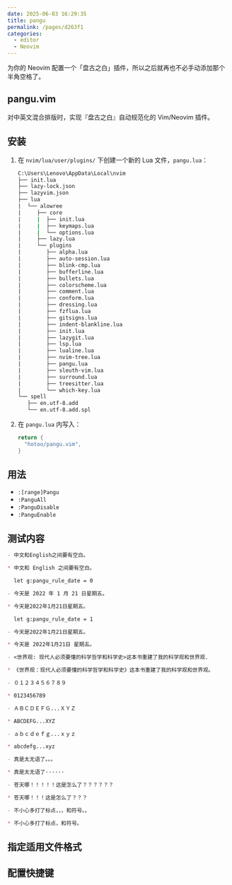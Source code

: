 ```yaml
---
date: 2025-06-03 16:29:35
title: pangu
permalink: /pages/d263f1
categories:
  - editor
  - Neovim
---
```


为你的 Neovim 配置一个「盘古之白」插件，所以之后就再也不必手动添加那个半角空格了。

<!-- more -->

## pangu.vim

对中英文混合排版时，实现『盘古之白』自动规范化的 Vim/Neovim 插件。

## 安装

1. 在 `nvim/lua/user/plugins/` 下创建一个新的 Lua 文件，`pangu.lua`：
   ```sh {30}
   C:\Users\Lenovo\AppData\Local\nvim
   ├── init.lua
   ├── lazy-lock.json
   ├── lazyvim.json
   ├── lua
   |  └── alowree
   |     ├── core
   |     |  ├── init.lua
   |     |  ├── keymaps.lua
   |     |  └── options.lua
   |     ├── lazy.lua
   |     └── plugins
   |        ├── alpha.lua
   |        ├── auto-session.lua
   |        ├── blink-cmp.lua
   |        ├── bufferline.lua
   |        ├── bullets.lua
   |        ├── colorscheme.lua
   |        ├── comment.lua
   |        ├── conform.lua
   |        ├── dressing.lua
   |        ├── fzflua.lua
   |        ├── gitsigns.lua
   |        ├── indent-blankline.lua
   |        ├── init.lua
   |        ├── lazygit.lua
   |        ├── lsp.lua
   |        ├── lualine.lua
   |        ├── nvim-tree.lua
   |        ├── pangu.lua
   |        ├── sleuth-vim.lua
   |        ├── surround.lua
   |        ├── treesitter.lua
   |        └── which-key.lua
   └── spell
      ├── en.utf-8.add
      └── en.utf-8.add.spl
   ```
2. 在 `pangu.lua` 内写入：
   ```lua
   return {
     "hotoo/pangu.vim",
   }
   ```

## 用法

- `:[range]Pangu`
- `:PanguAll`
- `:PanguDisable`
- `:PanguEnable`

## 测试内容

```md
- 中文和English之间要有空白。

* 中文和 English 之间要有空白。

  let g:pangu_rule_date = 0

- 今天是 2022 年 1 月 21 日星期五。

* 今天是2022年1月21日星期五。

  let g:pangu_rule_date = 1

- 今天是2022年1月21日星期五。

* 今天是 2022年1月21日 星期五。

- <世界观: 现代人必须要懂的科学哲学和科学史>这本书重建了我的科学观和世界观.

* 《世界观：现代人必须要懂的科学哲学和科学史》这本书重建了我的科学观和世界观。

- ０１２３４５６７８９

* 0123456789

- ＡＢＣＤＥＦＧ...ＸＹＺ

* ABCDEFG...XYZ

- ａｂｃｄｅｆｇ...ｘｙｚ

* abcdefg...xyz

- 真是太无语了。。。

* 真是太无语了······

- 苍天哪！！！！！这是怎么了？？？？？？

* 苍天哪！！！这是怎么了？？？

- 不小心多打了标点，，，和符号。。

* 不小心多打了标点，和符号。
```

## 指定适用文件格式

## 配置快捷键
